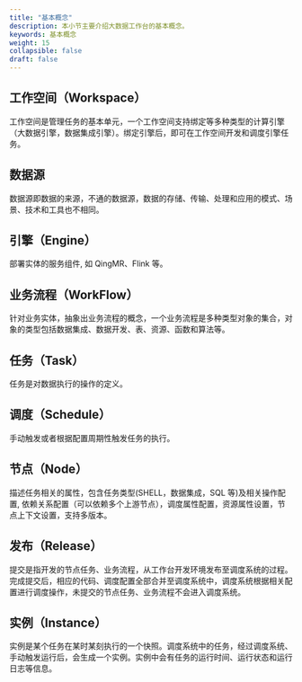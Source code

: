 ```yaml
---
title: "基本概念"
description: 本小节主要介绍大数据工作台的基本概念。 
keywords: 基本概念 
weight: 15
collapsible: false
draft: false
---
```



## 工作空间（Workspace）

工作空间是管理任务的基本单元，一个工作空间支持绑定等多种类型的计算引擎（大数据引擎，数据集成引擎）。绑定引擎后，即可在工作空间开发和调度引擎任务。

## 数据源

数据源即数据的来源，不通的数据源，数据的存储、传输、处理和应用的模式、场景、技术和工具也不相同。

## 引擎（Engine）

部署实体的服务组件, 如 QingMR、Flink 等。

## 业务流程（WorkFlow）

针对业务实体，抽象出业务流程的概念，一个业务流程是多种类型对象的集合，对象的类型包括数据集成、数据开发、表、资源、函数和算法等。

## 任务（Task）

任务是对数据执行的操作的定义。

## 调度（Schedule）

手动触发或者根据配置周期性触发任务的执行。

## 节点（Node）

描述任务相关的属性，包含任务类型(SHELL，数据集成，SQL 等)及相关操作配置, 依赖关系配置（可以依赖多个上游节点），调度属性配置，资源属性设置，节点上下文设置，支持多版本。

## 发布（Release）

提交是指开发的节点任务、业务流程，从工作台开发环境发布至调度系统的过程。完成提交后，相应的代码、调度配置全部合并至调度系统中，调度系统根据相关配置进行调度操作，未提交的节点任务、业务流程不会进入调度系统。

## 实例（Instance）

实例是某个任务在某时某刻执行的一个快照。调度系统中的任务，经过调度系统、手动触发运行后，会生成一个实例。实例中会有任务的运行时间、运行状态和运行日志等信息。

